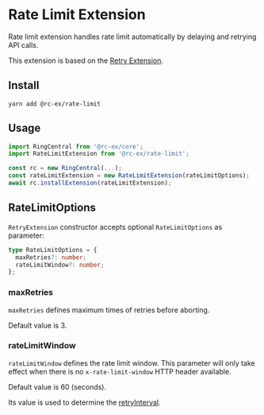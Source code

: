 # Rate Limit Extension

Rate limit extension handles rate limit automatically by delaying and retrying API calls.

This extension is based on the [Retry Extension](../retry).

## Install

```
yarn add @rc-ex/rate-limit
```

## Usage

```ts
import RingCentral from '@rc-ex/core';
import RateLimitExtension from '@rc-ex/rate-limit';

const rc = new RingCentral(...);
const rateLimitExtension = new RateLimitExtension(rateLimitOptions);
await rc.installExtension(rateLimitExtension);
```

## RateLimitOptions

`RetryExtension` constructor accepts optional `RateLimitOptions` as parameter:

```ts
type RateLimitOptions = {
  maxRetries?: number;
  rateLimitWindow?: number;
};
```

### maxRetries

`maxRetries` defines maximum times of retries before aborting.

Default value is 3.

### rateLimitWindow

`rateLimitWindow` defines the rate limit window. This parameter will only take effect when there is no `x-rate-limit-window` HTTP header available.

Default value is 60 (seconds).

Its value is used to determine the [retryInterval](https://github.com/ringcentral/ringcentral-extensible/tree/master/packages/extensions/retry#retryinterval).
